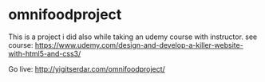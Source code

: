 # omnifoodproject
This is a project i did also while taking an udemy course with instructor.
see course: https://www.udemy.com/design-and-develop-a-killer-website-with-html5-and-css3/

Go live: http://yigitserdar.com/omnifoodproject/
